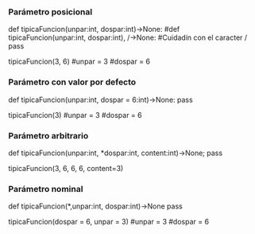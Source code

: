 ### Parámetro posicional
def tipicaFuncion(unpar:int, dospar:int)->None:
#def tipicaFuncion(unpar:int, dospar:int), /->None:    #Cuidadín con el caracter /
    pass

tipicaFuncion(3, 6)
#unpar = 3
#dospar = 6



### Parámetro con valor por defecto
def tipicaFuncion(unpar:int, dospar = 6:int)->None:
    pass

tipicaFuncion(3)
#unpar = 3
#dospar = 6


### Parámetro arbitrario
def tipicaFuncion(unpar:int, *dospar:int, content:int)->None;
    pass

tipicaFuncion(3, 6, 6, 6, content=3)

### Parámetro nominal
def tipicaFuncion(*,unpar:int, dospar:int)->None
    pass

tipicaFuncion(dospar = 6, unpar = 3)
#unpar = 3
#dospar = 6


